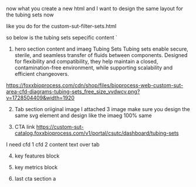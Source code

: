 now what you create a new html and I want to design the same layout for the tubing sets now

like you do for the custom-sut-filter-sets.html

so below is the tubing sets sepecific content
`

1. hero section content and imaeg
Tubing Sets
Tubing sets enable secure, sterile, and seamless transfer of fluids between components. Designed for flexibility and compatibility, they help maintain a closed, contamination-free environment, while supporting scalability and efficient changeovers.

https://foxxbioprocess.com/cdn/shop/files/bioprocess-web-custom-sut-area-cfd-diagrams-tubing-sets_free_size_vvdwcv.png?v=1728504409&width=1920

2. Tab section oriiginal image
I attached 3 image make sure you design the same svg element and design like the imaeg 100% same

3. CTA link
https://custom-sut-catalog.foxxbioprocess.com/v1/portal/csutc/dashboard/tubing-sets

I need cfd 1 cfd 2 content text over tab




4. key features block

5. key metrics block


6. last  cta section
a